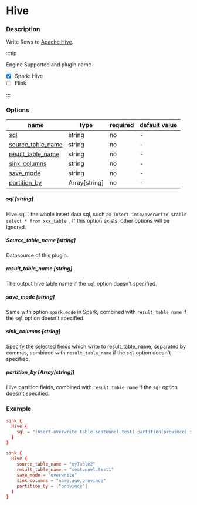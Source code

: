 # Hive

### Description

Write Rows to [Apache Hive](https://hive.apache.org).

:::tip

Engine Supported and plugin name

* [x] Spark: Hive
* [ ] Flink

:::

### Options

| name                                    | type          | required | default value |
| --------------------------------------- | ------------- | -------- | ------------- |
| [sql](#sql-string)                             | string        | no       | -             |
| [source_table_name](#source_table_name-string) | string        | no       | -             |
| [result_table_name](#result_table_name-string) | string        | no       | -             |
| [sink_columns](#sink_columns-string)           | string        | no       | -             |
| [save_mode](#save_mode-string)                 | string        | no       | -             |
| [partition_by](#partition_by-arraystring)           | Array[string] | no       | -             |

##### sql [string]
Hive sql：the whole insert data sql, such as `insert into/overwrite $table  select * from xxx_table `, If this option exists, other options will be ignored.

##### Source_table_name [string]

Datasource of this plugin.

##### result_table_name [string]

The output hive table name if the `sql` option doesn't specified.

##### save_mode [string]

Same with option `spark.mode` in Spark, combined with `result_table_name` if the `sql` option doesn't specified.

##### sink_columns [string]

Specify the selected fields which write to result_table_name, separated by commas, combined with `result_table_name` if the `sql` option doesn't specified.

##### partition_by [Array[string]]

Hive partition fields, combined with `result_table_name` if the `sql` option doesn't specified.

### Example

```conf
sink {
  Hive {
    sql = "insert overwrite table seatunnel.test1 partition(province) select name,age,province from myTable2"
  }
}
```

```conf
sink {
  Hive {
    source_table_name = "myTable2"
    result_table_name = "seatunnel.test1"
    save_mode = "overwrite"
    sink_columns = "name,age,province"
    partition_by = ["province"]
  }
}
```
